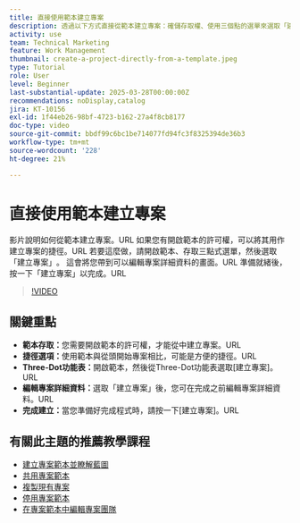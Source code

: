 ```yaml
---
title: 直接使用範本建立專案
description: 透過以下方式直接從範本建立專案：確儲存取權、使用三個點的選單來選取「建立專案」、視需要編輯專案詳細資訊，以及最終確定有效率的設定替代流程。
activity: use
team: Technical Marketing
feature: Work Management
thumbnail: create-a-project-directly-from-a-template.jpeg
type: Tutorial
role: User
level: Beginner
last-substantial-update: 2025-03-28T00:00:00Z
recommendations: noDisplay,catalog
jira: KT-10156
exl-id: 1f44eb26-98bf-4723-b162-27a4f8cb8177
doc-type: video
source-git-commit: bbdf99c6bc1be714077fd94fc3f8325394de36b3
workflow-type: tm+mt
source-wordcount: '228'
ht-degree: 21%

---
```


# 直接使用範本建立專案

影片說明如何從範本建立專案。&#x200B;URL 如果您有開啟範本的許可權，可以將其用作建立專案的捷徑。&#x200B;URL 若要這麼做，請開啟範本、存取三點式選單，然後選取「建立專案」&#x200B;。 這會將您帶到可以編輯專案詳細資料的畫面。&#x200B;URL 準備就緒後，按一下「建立專案」以完成。&#x200B;URL

>[!VIDEO](https://video.tv.adobe.com/v/3456013/?quality=12&learn=on&enablevpops=1)

## 關鍵重點

* **範本存取：**&#x200B;您需要開啟範本的許可權，才能從中建立專案。&#x200B;URL
* **捷徑選項：**&#x200B;使用範本與從頭開始專案相比，可能是方便的捷徑。&#x200B;URL
* **Three-Dot功能表：**&#x200B;開啟範本，然後從Three-Dot功能表選取[建立專案]。&#x200B;URL
* **編輯專案詳細資料：**&#x200B;選取「建立專案」後，您可在完成之前編輯專案詳細資料。&#x200B;URL
* **完成建立：**&#x200B;當您準備好完成程式時，請按一下[建立專案]。&#x200B;URL


## 有關此主題的推薦教學課程

* [建立專案範本並瞭解藍圖](/help/manage-work/create-and-manage-project-templates/create-a-project-template.md)
* [共用專案範本](/help/manage-work/create-and-manage-project-templates/share-a-project-template.md)
* [複製現有專案](/help/manage-work/manage-projects/copy-an-existing-project.md)
* [停用專案範本](/help/manage-work/create-and-manage-project-templates/deactivate-a-project-template.md)
* [在專案範本中編輯專案團隊](/help/manage-work/create-and-manage-project-templates/edit-the-project-team-in-a-project-template.md)
